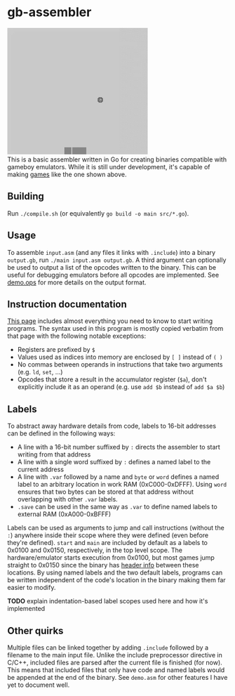 # gb-assembler
![demo](https://github.com/ayrtonm/gb-assembler/blob/master/demo.gif)  
This is a basic assembler written in Go for creating binaries compatible with gameboy emulators. While it is still under development, it's capable of making [games](https://github.com/ayrtonm/gb-assembler/blob/master/demo.asm) like the one shown above.

## Building
Run `./compile.sh` (or equivalently `go build -o main src/*.go`).

## Usage
To assemble `input.asm` (and any files it links with `.include`) into a binary `output.gb`, run `./main input.asm output.gb`. A third argument can optionally be used to output a list of the opcodes written to the binary. This can be useful for debugging emulators before all opcodes are implemented. See [demo.ops](https://github.com/ayrtonm/gb-assembler/blob/master/demo.ops) for more details on the output format.

## Instruction documentation
[This page](http://www.pastraiser.com/cpu/gameboy/gameboy_opcodes.html) includes almost everything you need to know to start writing programs. The syntax used in this program is mostly copied verbatim from that page with the following notable exceptions:

- Registers are prefixed by `$`
- Values used as indices into memory are enclosed by `[ ]` instead of `( )`
- No commas between operands in instructions that take two arguments (e.g. `ld`, `set`, ...)
- Opcodes that store a result in the accumulator register (`$a`), don't explicitly include it as an operand (e.g. use `add $b` instead of `add $a $b`)

## Labels
To abstract away hardware details from code, labels to 16-bit addresses can be defined in the following ways:

- A line with a 16-bit number suffixed by `:` directs the assembler to start writing from that address
- A line with a single word suffixed by `:` defines a named label to the current address
- A line with `.var` followed by a name and `byte` or `word` defines a named label to an arbitrary location in work RAM (0xC000-0xDFFF). Using `word` ensures that two bytes can be stored at that address without overlapping with other `.var` labels.
- `.save` can be used in the same way as `.var` to define named labels to external RAM (0xA000-0xBFFF)

Labels can be used as arguments to jump and call instructions (without the `:`) anywhere inside their scope where they were defined (even before they're defined). `start` and `main` are included by default as a labels to 0x0100 and 0x0150, respectively, in the top level scope. The hardware/emulator starts execution from 0x0100, but most games jump straight to 0x0150 since the binary has [header info](http://bgb.bircd.org/pandocs.htm#thecartridgeheader) between these locations. By using named labels and the two default labels, programs can be written independent of the code's location in the binary making them far easier to modify.

**TODO** explain indentation-based label scopes used here and how it's implemented

## Other quirks
Multiple files can be linked together by adding `.include` followed by a filename to the main input file. Unlike the include preprocessor directive in C/C++, included files are parsed after the current file is finished (for now). This means that included files that only have code and named labels would be appended at the end of the binary. See `demo.asm` for other features I have yet to document well.
